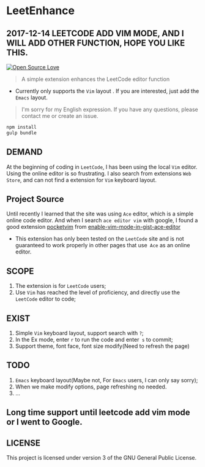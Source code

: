 # LeetEnhance

## 2017-12-14 LEETCODE ADD VIM MODE, AND I WILL ADD OTHER FUNCTION, HOPE YOU LIKE THIS.

[![Open Source Love](https://badges.frapsoft.com/os/v1/open-source.svg?v=103)](https://github.com/ellerbrock/open-source-badge/)    

> A simple extension enhances the LeetCode editor function

* Currently only supports the `Vim` layout . If you are interested, 
    just add the` Emacs` layout.

> I'm sorry for my English expression. If you have any questions, please 
> contact me or create an issue.

```bash
npm install
gulp bundle
```

## DEMAND

  At the beginning of coding in `LeetCode`, I has been using the local `Vim` 
editor. Using the online editor is so frustrating. I also search from extensions
`Web Store`, and can not find a extension for `Vim` keyboard layout.

## Project Source

  Until recently I learned that the site was using `Ace` editor, which is a simple
online code editor. And when I search  `ace editor vim` with google, I found a 
good extension [pocketvim][pocketvim] from  [enable-vim-mode-in-gist-ace-editor][question-stack]

* This extension  has only been tested on the `LeetCode` site and is not guaranteed to work properly in other pages that use` Ace` as an online editor.

## SCOPE

  1. The extension is for `LeetCode` users;
  2. Use `Vim` has reached the level of proficiency, and directly use the
     `LeetCode` editor to code;

## EXIST

  1. Simple `Vim` keyboard layout, support search with `?`;
  2. In the Ex mode, enter `r` to run the code and enter` s` to commit;
  3. Support theme, font face, font size modify(Need to refresh the page)

## TODO

  1. `Emacs` keyboard layout(Maybe not, For `Emacs` users, I can only say sorry);
  2. When we make modify options, page refreshing no needed.
  3. ...

## Long time support until leetcode add vim mode or I went to Google.


## LICENSE

This project is licensed under version 3 of the GNU General Public License.

[pocketvim]: https://github.com/NickTomlin/pocketvim
[question-stack]: https://stackoverflow.com/questions/15485153/enable-vim-mode-in-gist-ace-editor/20231327